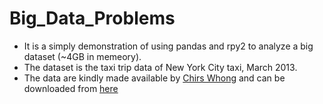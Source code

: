 # Big_Data_Problems
* It is a simply demonstration of using pandas and rpy2 to analyze a big dataset (~4GB in memeory).
* The dataset is the taxi trip data of New York City taxi, March 2013.
* The data are kindly made available by [Chirs Whong](http://chriswhong.com/open-data/foil_nyc_taxi/) and can be downloaded from [here](http://www.andresmh.com/nyctaxitrips/)
